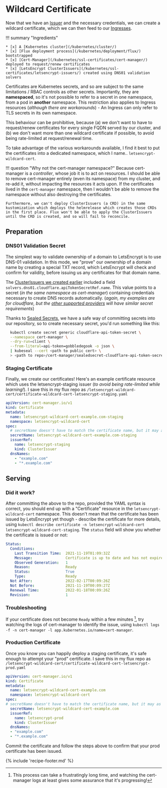 # Wildcard Certificate

Now that we have an [Issuer](/kubernetes/ssl-certificates/letsencrypt-issuers/) and the necessary credentials, we can create a wildcard certificate, which we can then feed to our [Ingresses](/kubernetes/ingress/).

!!! summary "Ingredients"

    * [x] A [Kubernetes cluster](/kubernetes/cluster/) 
    * [x] [Flux deployment process](/kubernetes/deployment/flux/) bootstrapped
    * [x] [Cert-Manager](/kubernetes/ssl-certificates/cert-manager/) deployed to request/renew certificates
    * [x] [LetsEncrypt ClusterIssuers](/kubernetes/ssl-certificates/letsencrypt-issuers/) created using DNS01 validation solvers

Certificates are Kubernetes secrets, and so are subject to the same limitations / RBAC controls as other secrets. Importantly, they are **namespaced**, so it's not possible to refer to a secret in one namespace, from a pod in **another** namespace. This restriction also applies to Ingress resources (*although there are workarounds*) - An Ingress can only refer to TLS secrets in its own namespace.

This behaviour can be prohibitive, because (a) we don't want to have to request/renew certificates for every single FQDN served by our cluster, and (b) we don't want more than one wildcard certificate if possible, to avoid being rate-limited at request/renewal time.

To take advantage of the various workarounds available, I find it best to put the certificates into a dedicated namespace, which I name.. `letsencrypt-wildcard-cert`.

!!! question "Why not the cert-manager namespace?"
    Because cert-manager is a *controller*, whose job it is to act on resources. I should be able to remove cert-manager entirely (even its namespace) from my cluster, and re-add it, without impacting the resources it acts upon. If the certificates lived in the `cert-manager` namespace, then I wouldn't be able to remove the namespace without also destroying the certificates.

    Furthermore, we can't deploy ClusterIssuers (a CRD) in the same kustomization which deploys the helmrelease which creates those CRDs in the first place. Flux won't be able to apply the ClusterIssuers until the CRD is created, and so will fail to reconcile.

## Preparation

### DNS01 Validation Secret

The simplest way to validate ownership of a domain to LetsEncrypt is to use DNS-01 validation. In this mode, we "prove" our ownership of a domain name by creating a special TXT record, which LetsEncrypt will check and confirm for validity, before issuing us any certificates for that domain name.

The [ClusterIssuers we created earlier](/kubernetes/ssl-certificates/letsencrypt-issuers/) included a field `solvers.dns01.cloudflare.apiTokenSecretRef.name`. This value points to a secret (*in the same namespace as cert-manager*) containing credentials necessary to create DNS records automatically. (*again, my examples are for cloudflare, but the [other supported providers](https://cert-manager.io/docs/configuration/acme/dns01/) will have similar secret requirements*)

Thanks to [Sealed Secrets](/kubernetes/sealed-secrets/), we have a safe way of committing secrets into our repository, so to create necessary secret, you'd run something like this:

```bash
  kubectl create secret generic cloudflare-api-token-secret \
  --namespace cert-manager \
  --dry-run=client \
  --from-literal=api-token=gobbledegook -o json \
  | kubeseal --cert <path to public cert> \
  > <path to repo>/cert-manager/sealedsecret-cloudflare-api-token-secret.yaml
```

### Staging Certificate

Finally, we create our certificates! Here's an example certificate resource which uses the letsencrypt-staging issuer (*to avoid being rate-limited while learning!*). I save this in my flux repo as `/letsencrypt-wildcard-cert/certificate-wildcard-cert-letsencrypt-staging.yaml`

```yaml title="/letsencrypt-wildcard-cert/certificate-wildcard-cert-letsencrypt-staging.yaml"
apiVersion: cert-manager.io/v1
kind: Certificate
metadata:
  name: letsencrypt-wildcard-cert-example.com-staging
  namespace: letsencrypt-wildcard-cert
spec:
  # secretName doesn't have to match the certificate name, but it may as well, for simplicity!
  secretName: letsencrypt-wildcard-cert-example.com-staging 
  issuerRef:
    name: letsencrypt-staging
    kind: ClusterIssuer
  dnsNames:
    - "example.com"
    - "*.example.com"
```

## Serving

### Did it work?

After committing the above to the repo, provided the YAML syntax is correct, you should end up with a "Certificate" resource in the `letsencrypt-wildcard-cert` namespace. This doesn't mean that the certificate has been issued by LetsEncrypt yet though - describe the certificate for more details, using `kubectl describe certificate -n letsencrypt-wildcard-cert letsencrypt-wildcard-cert-staging`. The `status` field will show you whether the certificate is issued or not:

```yaml
Status:
  Conditions:
    Last Transition Time:  2021-11-19T01:09:32Z
    Message:               Certificate is up to date and has not expired
    Observed Generation:   1
    Reason:                Ready
    Status:                True
    Type:                  Ready
  Not After:               2022-02-17T00:09:26Z
  Not Before:              2021-11-19T00:09:27Z
  Renewal Time:            2022-01-18T00:09:26Z
  Revision:                1
```

### Troubleshooting

If your certificate does not become `Ready` within a few minutes [^1], try watching the logs of cert-manager to identify the issue, using `kubectl logs -f -n cert-manager -l app.kubernetes.io/name=cert-manager`.

### Production Certificate

Once you know you can happily deploy a staging certificate, it's safe enough to attempt your "prod" certificate. I save this in my flux repo as `/letsencrypt-wildcard-cert/certificate-wildcard-cert-letsencrypt-prod.yaml`

```yaml title="/letsencrypt-wildcard-cert/certificate-wildcard-cert-letsencrypt-prod.yaml"
apiVersion: cert-manager.io/v1
kind: Certificate
metadata:
  name: letsencrypt-wildcard-cert-example.com
  namespace: letsencrypt-wildcard-cert
spec:
# secretName doesn't have to match the certificate name, but it may as well, for simplicity!
  secretName: letsencrypt-wildcard-cert-example.com 
  issuerRef:
    name: letsencrypt-prod
    kind: ClusterIssuer
  dnsNames:
  - "example.com"
  - "*.example.com"
```

Commit the certificate and follow the steps above to confirm that your prod certificate has been issued.

{% include 'recipe-footer.md' %}

[^1]: This process can take a frustratingly long time, and watching the cert-manager logs at least gives some assurance that it's progressing!
